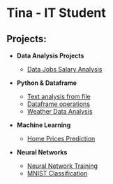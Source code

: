 <h1>Tina - IT Student 

<h2>Projects:</h2>

- <b>Data Analysis Projects </b>
  - [Data Jobs Salary Analysis]()

- <b>Python & Dataframe </b>
  - [Text analysis from file](https://github.com/TinaZz1/AnalizaTekstuZPliku-home-lab)
  - [Dataframe operations](https://github.com/TinaZz1/DataframeOperations-home-lab)
  - [Weather Data Analysis](https://github.com/TinaZz1/WeatherDataAnalysis-home-lab)  

- <b>Machine Learning </b>
  - [Home Prices Prediction](https://github.com/TinaZz1/HomePricesPrediction-ml-home-lab)


- <b>Neural Networks</b>
  - [Neural Network Training](https://github.com/TinaZz1/NeuralNetworkTraining-DSS-home-lab)
  - [MNIST Classification](https://github.com/TinaZz1/MNISTclasification-ml-home-lab)




